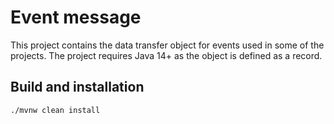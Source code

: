 # Event message
This project contains the data transfer object for events used in some of the projects. The project requires Java 14+ as the object is defined as a record.

## Build and installation
```
./mvnw clean install
```